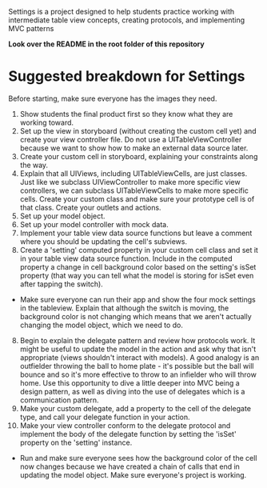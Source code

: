 Settings is a project designed to help students practice working with intermediate table view concepts, creating protocols, and implementing MVC patterns

**Look over the README in the root folder of this repository**

# Suggested breakdown for Settings

Before starting, make sure everyone has the images they need.

1. Show students the final product first so they know what they are working toward.
1. Set up the view in storyboard (without creating the custom cell yet) and create your view controller file. Do not use a UITableViewController because we want to show how to make an external data source later.
2. Create your custom cell in storyboard, explaining your constraints along the way.
3. Explain that all UIViews, including UITableViewCells, are just classes. Just like we subclass UIViewController to make more specific view controllers, we can subclass UITableViewCells to make more specific cells. Create your custom class and make sure your prototype cell is of that class. Create your outlets and actions.
4. Set up your model object.
5. Set up your model controller with mock data.
6. Implement your table view data source functions but leave a comment where you should be updating the cell's subviews.
7. Create a 'setting' computed property in your custom cell class and set it in your table view data source function. Include in the computed property a change in cell background color based on the setting's isSet property (that way you can tell what the model is storing for isSet even after tapping the switch).
  * Make sure everyone can run their app and show the four mock settings in the tableview. Explain that although the switch is moving, the background color is not changing which means that we aren't actually changing the model object, which we need to do.
8. Begin to explain the delegate pattern and review how protocols work. It might be useful to update the model in the action and ask why that isn't appropriate (views shouldn't interact with models). A good analogy is an outfielder throwing the ball to home plate - it's possible but the ball will bounce and so it's more effective to throw to an infielder who will throw home. Use this opportunity to dive a little deeper into MVC being a design pattern, as well as diving into the use of delegates which is a communication pattern. 
9. Make your custom delegate, add a property to the cell of the delegate type, and call your delegate function in your action.
10. Make your view controller conform to the delegate protocol and implement the body of the delegate function by setting the 'isSet' property on the 'setting' instance.
  * Run and make sure everyone sees how the background color of the cell now changes because we have created a chain of calls that end in updating the model object. Make sure everyone's project is working.
